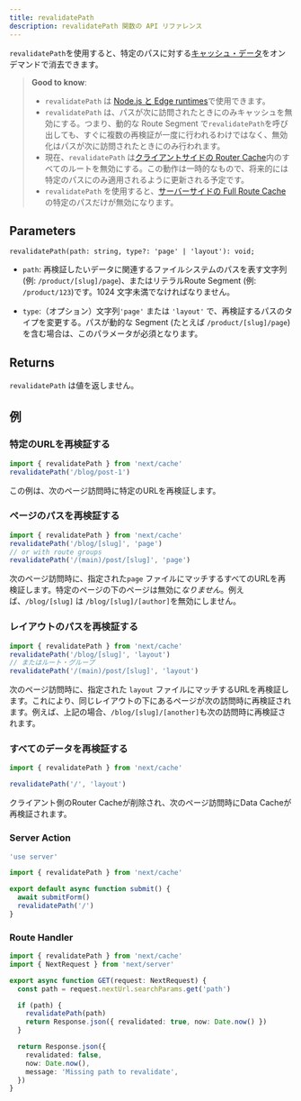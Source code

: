 ```yaml
---
title: revalidatePath
description: revalidatePath 関数の API リファレンス
---
```


`revalidatePath`を使用すると、特定のパスに対する[キャッシュ・データ](/docs/app-router/building-your-application/caching)をオンデマンドで消去できます。

> **Good to know**:
>
> - `revalidatePath` は [Node.js と Edge runtimes](/docs/app-router/building-your-application/rendering/edge-and-nodejs-runtimes)で使用できます。
> - `revalidatePath` は、パスが次に訪問されたときにのみキャッシュを無効にする。つまり、動的な Route Segment で`revalidatePath`を呼び出しても、すぐに複数の再検証が一度に行われるわけではなく、無効化はパスが次に訪問されたときにのみ行われます。
> - 現在、`revalidatePath` は[クライアントサイドの Router Cache](/docs/app-router/building-your-application/caching#router-cache)内のすべてのルートを無効にする。この動作は一時的なもので、将来的には特定のパスにのみ適用されるように更新される予定です。
> - `revalidatePath` を使用すると、[サーバーサイドの Full Route Cache](/docs/app-router/building-your-application/caching#full-route-cache)の特定のパスだけが無効になります。

## Parameters

```tsx
revalidatePath(path: string, type?: 'page' | 'layout'): void;
```

<!-- textlint-disable -->

- `path`: 再検証したいデータに関連するファイルシステムのパスを表す文字列 (例: `/product/[slug]/page`)、またはリテラルRoute Segment (例: `/product/123`)です。1024 文字未満でなければなりません。
<!-- textlint-enable -->
- `type`:（オプション）文字列`'page'` または `'layout'` で、再検証するパスのタイプを変更する。パスが動的な Segment (たとえば `/product/[slug]/page`) を含む場合は、このパラメータが必須となります。

## Returns

`revalidatePath` は値を返しません。

## 例

### 特定のURLを再検証する

```ts
import { revalidatePath } from 'next/cache'
revalidatePath('/blog/post-1')
```

この例は、次のページ訪問時に特定のURLを再検証します。

### ページのパスを再検証する

```ts
import { revalidatePath } from 'next/cache'
revalidatePath('/blog/[slug]', 'page')
// or with route groups
revalidatePath('/(main)/post/[slug]', 'page')
```

次のページ訪問時に、指定された`page` ファイルにマッチするすべてのURLを再検証します。特定のページの下のページは無効に*なりません*。例えば、`/blog/[slug]` は `/blog/[slug]/[author]`を無効にしません。

### レイアウトのパスを再検証する

```ts
import { revalidatePath } from 'next/cache'
revalidatePath('/blog/[slug]', 'layout')
// またはルート・グループ
revalidatePath('/(main)/post/[slug]', 'layout')
```

次のページ訪問時に、指定された `layout` ファイルにマッチするURLを再検証します。これにより、同じレイアウトの下にあるページが次の訪問時に再検証されます。例えば、上記の場合、`/blog/[slug]/[another]`も次の訪問時に再検証されます。

### すべてのデータを再検証する

```ts
import { revalidatePath } from 'next/cache'

revalidatePath('/', 'layout')
```

クライアント側のRouter Cacheが削除され、次のページ訪問時にData Cacheが再検証されます。

### Server Action

```ts title="app/actions.ts"
'use server'

import { revalidatePath } from 'next/cache'

export default async function submit() {
  await submitForm()
  revalidatePath('/')
}
```

### Route Handler

```ts title="app/api/revalidate/route.ts"
import { revalidatePath } from 'next/cache'
import { NextRequest } from 'next/server'

export async function GET(request: NextRequest) {
  const path = request.nextUrl.searchParams.get('path')

  if (path) {
    revalidatePath(path)
    return Response.json({ revalidated: true, now: Date.now() })
  }

  return Response.json({
    revalidated: false,
    now: Date.now(),
    message: 'Missing path to revalidate',
  })
}
```
